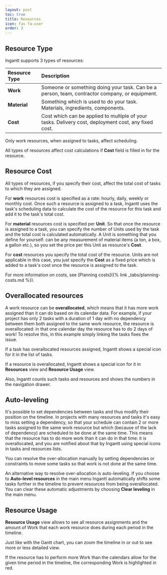 ```yaml
---
layout: post
toc: true
title: Resources
icon: fas fa-user
order: 3
---
```


## Resource Type

Ingantt supports 3 types of resources:

Resource Type | Description
:------------ | :---------------------------------------------------------------------------------------------------
**Work**      | Someone or something doing your task. Can be a person, team, contractor company, or equipment.
**Material**  | Something which is used to do your task. Materials, ingredients, components.
**Cost**      | Cost which can be applied to multiple of your tasks. Delivery cost, deployment cost, any fixed cost.

Only work resources, when assigned to tasks, affect scheduling.

All types of resources affect cost calculations if **Cost** field is filled in for the resource.

## Resource Cost

All types of resources, if you specify their cost, affect the total cost of tasks to which they are assigned.

For **work** resources cost is specified as a rate: hourly, daily, weekly or monthly cost. Once such a resource is assigned to a task, Ingantt uses the task's scheduling data to calculate the cost of the resource for this task and add it to the task's total cost.

For **material** resources cost is specified per **Unit**. So that once the resource is assigned to a task, you can specify the number of Units used by the task and the total cost is calculated automatically. A Unit is something that you define for yourself: can be any measurement of material items (a ton, a box, a gallon etc.), so you set the price per this Unit as resource's **Cost**.

For **cost** resources you specify the total cost of the resource. Units are not applicable in this case, you just specify the **Cost** as a fixed price which is added to a task's cost once the resource is assigned to the task.

For more information on costs, see [Planning costs]({% link _tabs/planning-costs.md %}).

## Overallocated resources

A work resource can be **overallocated**, which means that it has more work assigned than it can do based on its calendar data. For example, if your project has only 2 tasks with a duration of 1 day with no dependency between them both assigned to the same work resource, the resource is overallocated: in that one calendar day the resource has to do 2 days of work! To resolve this, in this example simply linking the tasks fixes the issue.

If a task has overallocated resources assigned, Ingantt shows a special icon for it in the list of tasks.

If a resource is overallocated, Ingantt shows a special icon for it in **Resources** view and **Resource Usage** view.

Also, Ingantt counts such tasks and resources and shows the numbers in the navigation drawer.

## Auto-leveling

It's possible to set dependencies between tasks and thus modify their position on the timeline. In projects with many resources and tasks it's easy to miss setting a dependency, so that your schedule can contain 2 or more tasks assigned to the same work resource but which (because of the lack of dependency) are scheduled to be done at the same time. This means that the resource has to do more work than it can do in that time: it is overallocated, and you are notified about that by Ingantt using special icons in tasks and resources lists.

You can resolve the over-allocation manually by setting dependencies or constraints to move some tasks so that work is not done at the same time.

An alternative way to resolve over-allocation is auto-leveling. If you choose to **Auto-level resources** in the main menu Ingantt automatically shifts some tasks further in the timeline to prevent resources from being overallocated. You can clear these automatic adjustments by choosing **Clear leveling** in the main menu.

## Resource Usage

**Resource Usage** view allows to see all resource assignments and the amount of Work that each work resource does during each period in the timeline.

Just like with the Gantt chart, you can zoom the timeline in or out to see more or less detailed view.

If the resource has to perform more Work than the calendars allow for the given time period in the timeline, the corresponding Work is highlighted in red.
